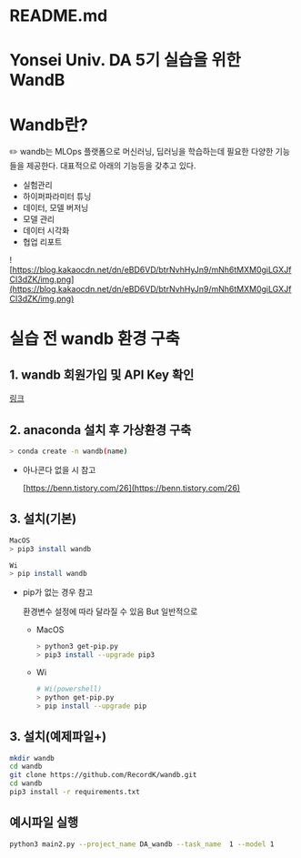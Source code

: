 # README.md

# Yonsei Univ. DA 5기 실습을 위한 WandB

# Wandb란?

<aside>
✏️ wandb는 MLOps 플랫폼으로 머신러닝, 딥러닝을 학습하는데 필요한 다양한 기능들을 제공한다. 대표적으로 아래의 기능등을 갖추고 있다.

</aside>

- 실험관리
- 하이퍼파라미터 튜닝
- 데이터, 모델 버저닝
- 모델 관리
- 데이터 시각화
- 협업 리포트

![https://blog.kakaocdn.net/dn/eBD6VD/btrNvhHyJn9/mNh6tMXM0giLGXJfCI3dZK/img.png](https://blog.kakaocdn.net/dn/eBD6VD/btrNvhHyJn9/mNh6tMXM0giLGXJfCI3dZK/img.png)

# 실습 전 wandb 환경 구축

## 1. wandb 회원가입 및 API Key 확인

[링크](https://wandb.auth0.com/login?state=hKFo2SBjMXRvVnpWOE5HNG5fUVp3Rm9PV0ZTV3o0R1FwclNTYqFupWxvZ2luo3RpZNkgWEhmdDQyOU9LajNYZXZ2U2hPZFlaYUItczNwMzhKZHajY2lk2SBWU001N1VDd1Q5d2JHU3hLdEVER1FISUtBQkhwcHpJdw&client=VSM57UCwT9wbGSxKtEDGQHIKABHppzIw&protocol=oauth2&nonce=Y1p5c2FJeEhBRkhqby5Gag%3D%3D&redirect_uri=https%3A%2F%2Fapi.wandb.ai%2Foidc%2Fcallback&response_mode=form_post&response_type=id_token&scope=openid%20profile%20email&signup=true)

## 2. anaconda 설치 후 가상환경 구축

```bash
> conda create -n wandb(name)
```

- 아나콘다 없을 시 참고
    
    [https://benn.tistory.com/26](https://benn.tistory.com/26)
    

## 3. 설치(기본)

```bash
MacOS
> pip3 install wandb

Wi
> pip install wandb
```

- pip가 없는 경우 참고
    
    환경변수 설정에 따라 달라질 수 있음 But 일반적으로
    
    - MacOS
        
        ```bash
        > python3 get-pip.py
        > pip3 install --upgrade pip3
        ```
        
    - Wi
        
        ```bash
        # Wi(powershell)
        > python get-pip.py
        > pip install --upgrade pip
        ```
        

## 3. 설치(예제파일+)

```bash
mkdir wandb
cd wandb
git clone https://github.com/RecordK/wandb.git
cd wandb
pip3 install -r requirements.txt
```
## 예시파일 실행
```bash
python3 main2.py --project_name DA_wandb --task_name  1 --model 1
```

